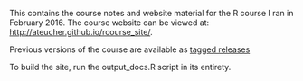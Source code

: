 This contains the course notes and website material for the R course I 
ran in February 2016. The course website can be viewed at: http://ateucher.github.io/rcourse_site/.

Previous versions of the course are available as [tagged releases](https://github.com/ateucher/rcourse_site/releases)

To build the site, run the output_docs.R script in its entirety.
